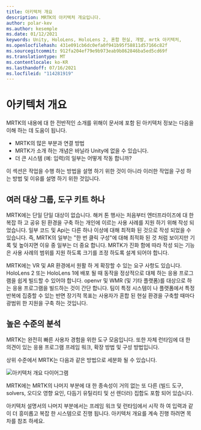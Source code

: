 ```yaml
---
title: 아키텍처 개요
description: MRTK의 아키텍처 개요입니다.
author: polar-kev
ms.author: kesemple
ms.date: 01/12/2021
keywords: Unity, HoloLens, HoloLens 2, 혼합 현실, 개발, mrtk 아키텍처,
ms.openlocfilehash: 431e091cb6dc0efa0f941b95f58811d57166c82f
ms.sourcegitcommit: 912fa204ef79e9b973eab9b862846ba5ed5cd69f
ms.translationtype: MT
ms.contentlocale: ko-KR
ms.lasthandoff: 07/16/2021
ms.locfileid: "114281919"
---
```

# <a name="architecture-overview"></a>아키텍처 개요

MRTK의 내용에 대 한 전반적인 소개를 위해이 문서에 포함 된 아키텍처 정보는 다음을 이해 하는 데 도움이 됩니다.

- MRTK의 많은 부분과 연결 방법
- MRTK가 소개 하는 개념은 바닐라 Unity에 없을 수 있습니다.
- 더 큰 시스템 (예: 입력)의 일부는 어떻게 작동 합니까?

이 섹션은 작업을 수행 하는 방법을 설명 하기 위한 것이 아니라 이러한 작업을 구성 하는 방법 및 이유를 설명 하기 위한 것입니다.

## <a name="many-audiences-one-toolkit"></a>여러 대상 그룹, 도구 키트 하나

MRTK에는 단일 단일 대상이 없습니다. 해커 톤 행사는 처음부터 엔터프라이즈에 대 한 복잡 하 고 공유 된 환경을 구축 하는 개인에 이르는 사용 사례를 지원 하기 위해 작성 되었습니다. 일부 코드 및 Api는 다른 하나 이상에 대해 최적화 된 것으로 작성 되었을 수 있습니다. 즉, MRTK의 일부는 "한 번 클릭 구성"에 대해 최적화 된 것 처럼 보이지만 기록 및 높아지면 이유 중 일부는 더 중요 합니다. MRTK가 진화 함에 따라 작성 되는 기능은 사용 사례의 범위를 지원 하도록 크기를 조정 하도록 설계 되어야 합니다.

MRTK에는 VR 및 AR 환경에서 원활 하 게 확장할 수 있는 요구 사항도 있습니다. HoloLens 2 또는 HoloLens 1에 배포 될 때 동작을 정상적으로 대체 하는 응용 프로그램을 쉽게 빌드할 수 있어야 합니다. openvr 및 WMR (및 기타 플랫폼)를 대상으로 하는 응용 프로그램을 빌드하는 것이 간단 합니다. 팀이 특정 시스템이 나 플랫폼에서 특정 반복에 집중할 수 있는 반면 장기적 목표는 사용자가 혼합 된 현실 환경을 구축할 때마다 광범위 한 지원을 구축 하는 것입니다.

## <a name="high-level-breakdown"></a>높은 수준의 분석

MRTK는 완전히 빠른 사용자 경험을 위한 도구 모음입니다. 또한 자체 런타임에 대 한 의견이 있는 응용 프로그램 프레임 워크, 확장 방법 및 구성 방법입니다.

상위 수준에서 MRTK는 다음과 같은 방법으로 세분화 될 수 있습니다.

![아키텍처 개요 다이어그램](../features/images/architecture/MRTK_Architecture.png)

MRTK에는 MRTK의 나머지 부분에 대 한 종속성이 거의 없는 또 다른 (빌드 도구, solvers, 오디오 영향 요인, 다듬기 유틸리티 및 선 렌더러) 집합도 포함 되어 있습니다.

아키텍처 설명서의 나머지 부분에서는 프레임 워크 및 런타임에서 시작 하 여 입력과 같이 더 흥미롭고 복잡 한 시스템으로 진행 됩니다. 아키텍처 개요를 계속 진행 하려면 목차를 참조 하세요.
